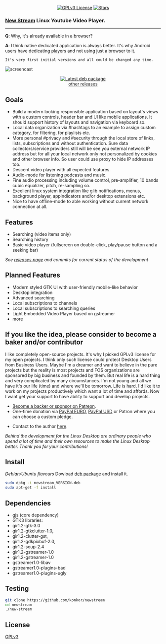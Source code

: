 <p align="center">
  <a href="https://github.com/konkor/newstream"><img src="https://img.shields.io/github/license/konkor/newstream.svg" alt="GPLv3 License"></a>
  <a href="https://github.com/konkor/newstream"><img src="https://img.shields.io/github/stars/konkor/newstream.svg?style=social&label=Star&style=flat-square" alt="Stars"></a><br>
</p>

### [New Stream](https://github.com/konkor/newstream) Linux Youtube Video Player.
-----
**Q**: Why, it's already available in a browser?

**A**: I think native dedicated application is always better. It's why Android users have dedicating players and not using just a browser to it.

`It's very first initial versions and all could be changed any time.`

![screencast](https://i.imgur.com/NZdkhYd.png)

<p align="center">
<a href="https://github.com/konkor/newstream/releases/download/v0.1.5/newstream_0.1.5-1_all.deb"><img src="https://i.imgur.com/Oe4O8bm.png" alt="Latest deb package" title="Ubuntu/Debian/Mint/Elementary..."></a></br>
<a href="https://github.com/konkor/newstream/releases/">other releases</a>
</p>

## Goals

* Build a modern looking responsible application based on layout's views with a custom controls, header bar and UI like mobile applications. It should support history of layouts and navigation via keyboard so.
* Local data organization via #hashtags to an example to assign custom category, for filtering, for playlists etc.
* More personal #privacy and #security through the local store of links, lists, subscriptions and without authentication. Sure data collectors/service providers still will be see you external network IP address but for all your local network only not personalized by cookies and other browser info. So user could use proxy to hide IP addresses too.
* Descent video player with all expected features.
* Audio-mode for listening podcasts and music.
* Fine audio processing including volume control, pre-amplifier, 10 bands cubic equalizer, pitch, re-sampling so.
* Excellent linux system integration like glib notifications, menus, background player, appindicators and/or desktop extensions etc.
* Nice to have offline-mode to able working without current network connection at all.

## Features

* Searching (video items only)
* Searching history
* Basic video player (fullscreen on double-click, play/pause button and a seeking bar)

<i>See [releases page](https://github.com/konkor/newstream/releases/) and commits for current status of the development</i>

## Planned Features
* Modern styled GTK UI with user-friendly mobile-like behavior
* Desktop integration
* Advanced searching
* Local subscriptions to channels
* Local subscriptions to searching queries
* Light Embedded Video Player based on gstreamer
* more

## If you like the idea, please consider to become a baker and/or contributor
  I like completely open-source projects. It's why I picked GPLv3 license for my open projects. I think only such license could protect Desktop Users from Business Users. Maybe I'm a dreamer and want to believe in the pure projects but the reality is most projects and FOS organizations are sponsored by big business and founded by them.
  But real life is a hard thing and very complicated by many circumstances. I'm not young and all we have it's our life (time) and where we'll be tomorrow. Life is hard. I'd like it to work on my projects productively which want a lot of time and affords. Now I want get your support to have ability to support and develop projects.

- [Become a backer or sponsor on Patreon](https://www.patreon.com/konkor).
- One-time donation via [PayPal EURO](https://www.paypal.com/cgi-bin/webscr?cmd=_s-xclick&hosted_button_id=WVAS5RXRMYVC4), [PayPal USD](https://www.paypal.com/cgi-bin/webscr?cmd=_s-xclick&hosted_button_id=HGAFMMMQ9MQJ2) or Patron where you can choose a custom pledge.

* Contact to the author [here](https://konkor.github.io/index.html#contact).

_Behind the development for the Linux Desktop are ordinary people who spend a lot of time and their own resources to make the Linux Desktop better. Thank you for your contributions!_

## Install

_Debian/Ubuntu flavours_
Dowload [deb package](https://github.com/konkor/newstream/releases/) and install it.

```sh
sudo dpkg -i newstream_VERSION.deb
sudo apt-get -f install
```

## Dependencies
* gjs (core dependency)
* GTK3 libraries:
 * gir1.2-gtk-3.0
 * gir1.2-gtkclutter-1.0,
 * gir1.2-clutter-gst,
 * gir1.2-gdkpixbuf-2.0,
 * gir1.2-soup-2.4
 * gir1.2-gstreamer-1.0
 * gir1.2-gstreamer-1.0
 * gstreamer1.0-libav
 * gstreamer1.0-plugins-bad
 * gstreamer1.0-plugins-ugly

## Testing

```sh
git clone https://github.com/konkor/newstream
cd newstream
./new-stream
```

## License

[GPLv3](https://www.gnu.org/licenses/gpl.html)
